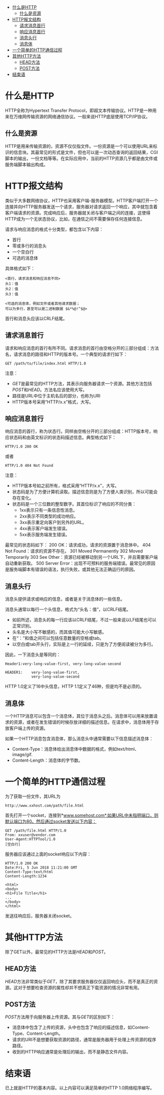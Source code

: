 - [什么是HTTP](#什么是HTTP)
    - [什么是资源](#什么是资源)
- [HTTP报文结构](#HTTP报文结构)
    - [请求消息首行](#请求消息首行)
    - [响应消息首行](#响应消息首行)
    - [消息头行](#消息头行)
    - [消息体](#消息体)
- [一个简单的HTTP通信过程](#一个简单的HTTP通信过程)
- [其他HTTP方法](#其他HTTP方法)
    - [HEAD方法](#HEAD方法)
    - [POST方法](#POST方法)
- [结束语](#结束语)

<a name="什么是HTTP"></a>
# 什么是HTTP
HTTP全称为Hypertext Transfer Protocol，即超文本传输协议。HTTP是一种用来在万维网传输资源的网络通信协议。一般来说HTTP底层使用TCP/IP协议。

<a name="什么是资源"></a>
## 什么是资源
HTTP是用来传输资源的，资源不仅仅指文件。一份资源是一个可以使用URL来标识的信息块。其最常见的形式是文件，但也可以是一次动态查询的返回结果，CGI脚本的输出，一份文档等等。在实际应用中，当前的HTTP资源几乎都是由文件或服务端脚本输出构成。

<a name="HTTP报文结构"></a>
# HTTP报文结构
类似于大多数网络协议，HTTP也采用客户端-服务器模型。HTTP客户端打开一个连接并向HTTP服务器发送一个请求，服务器对请求返回一个响应，其中就包含着客户端请求的资源。完成响应后，服务器就关闭与客户端之间的连接，这使得HTTP成为一个无状态协议，比如，在通信之间不需要保存任何连接信息。

请求与响应消息的格式十分类型，都包含以下内容：
- 首行
- 零或多行的消息头
- 一个空白行
- 可选的消息体

具体格式如下：
```
<首行，请求消息和响应消息不同>
头1：值
头2：值
头3：值

<可选的消息体，例如文件或者其他请求数据；
可以为多行，甚至可以是二进制数据 $&*%@!^$@>
```
首行和消息头应该以CRLF结尾。

<a name="请求消息首行"></a>
## 请求消息首行
请求和响应消息的首行有所不同。请求消息的首行由空格分开的三部分组成：方法名，请求消息的路径和HTTP的版本号。一个典型的请求行如下：

```
GET /path/to/file/index.html HTTP/1.0
```
注意：
- *GET*是最常见的HTTP方法，其表示向服务器请求一个资源。其他方法包括*POST*和*HEAD*。方法名应该使用大写。
- 路径是URL中位于主机名后的部分，也称为URI
- HTTP版本号采用“HTTP/x.x”格式，大写。

<a name="响应消息首行"></a>
## 响应消息首行
响应消息的首行，称为状态行。同样由空格分开的三部分组成：HTTP版本号，响应状态码和由英文标识的状态码描述信息。典型格式如下：
```
HTTP/1.0 200 OK
```
或者
```
HTTP/1.0 404 Not Found
```
注意：
- HTTP版本号如之前所有，格式采用“HTTP/x.x”，大写。
- 状态码是为了方便计算机读取。描述信息则是为了方便人类识别，所以可能会存在变化。
- 状态码是一个三位数的整型数字。其首位标识了响应的不同分类：
	- 1xx表示只有一条信息性消息。
	- 2xx表示不同类型的成功响应。
	- 3xx表示重定向客户到另外的URL。
	- 4xx表示客户端发生错误。
	- 5xx表示服务端发生错误。

最常见的状态码如下：
200 OK：请求成功，请求的资源置于消息体中。
404 Not Found：请求的资源不存在。
301 Moved Permanently
302 Moved Temporarily
303 See Other：资源已经被移动到另一个URL下，并且需要客户端自动重新获取。
500 Server Error：出现不可预料的服务端错误。最常见的原因是服务端脚本有错误的语法，执行失败，或其他无法正确运行的原因。

<a name="消息头行"></a>
## 消息头行
消息头提供请求或响应的信息，或者是关于消息体的一些信息。

消息头通常以每行一个头信息，格式为“头名：值”，以CRLF结尾。
- 如前所述，消息头的每一行应该以CRLF结尾，不过一般来说以LF结尾也可以正常识别。
- 头名是大小写不敏感的，而其值可能大小写敏感。
- 在“：”和值之间可以包括任意数量的空格或tab。
- 以空白或tab开头行，实际是上一行的延续，只是为了方便阅读被分为多行。

因此，一下消息头是等同的：
```
Header1:very-long-value-first, very-long-value-second

HEADER1:	very-long-value-first,
			very-long-value-second
```

HTTP 1.0定义了16中头信息，HTTP 1.1定义了46种，但是均不是必须的。

<a name="消息体"></a>
## 消息体
一个HTTP消息可以包含一个消息体，其位于消息头之后。消息体可以用来放置请求的资源，或者在发生错误的时候存放详细的描述信息。在请求中，消息体用于存放客户端上传的资源。

如果一个HTTP消息包含消息体，那么消息头中通常需要以下信息描述消息体：
- Content-Type：消息体给出消息体中数据的格式，例如text/html、image/gif.
- Content-Length：消息体的字节数。

<a name="一个简单的HTTP通信过程"></a>
# 一个简单的HTTP通信过程
为了获取一份文件，其URL为
```
http://www.xxhost.com/path/file.html
```
首先打开一个socket，连接到*www.somehost.com*,如果URL中未指明端口，则默认端口为80。然后通过socket发送以下内容：
```
GET /path/file.html HTTP/1.0
From: xxuser@vendor.com
User-Agent:HTTPTool/1.0
[空白行]
```

服务器应该通过上面的socket响应以下内容：
```
HTTP/1.0 200 OK
Date:Fri, 5 Jun 2018 11:21:00 GMT
Content-Type:text/html
Content-Length:1234

<html>
<body>
<h1>File Title</h1>
...
</body>
</html>
```
发送往响应后，服务器关闭socket。

<a name="其他HTTP方法"></a>
# 其他HTTP方法
除了GET以外，最常见的HTTP方法是*HEAD*和*POST*。

<a name="HEAD方法"></a>
## HEAD方法
*HEAD*方法非常类似于*GET*，除了其要求服务器仅仅返回响应头，而不是真正的资源。这对于想要检查资源的属性却并不想真正下载资源的情况非常有用。

<a name="POST方法"></a>
## POST方法
*POST*方法用于向服务器上传资源。其与*GET*的区别如下：
- 消息体中包含了上传的资源，头中也包含了响应的描述信息，如Content-Type、Content-Length。
- 请求的URI不是想要获取资源的路径，通常是服务器用于处理上传资源的程序路径。
- 收到的HTTP响应通常是处理后的输出，而不是静态文件内容。

<a name="结束语"></a>
# 结束语
已上就是HTTP的基本内容。以上内容可以满足简单的HTTP 1.0网络程序编写。

